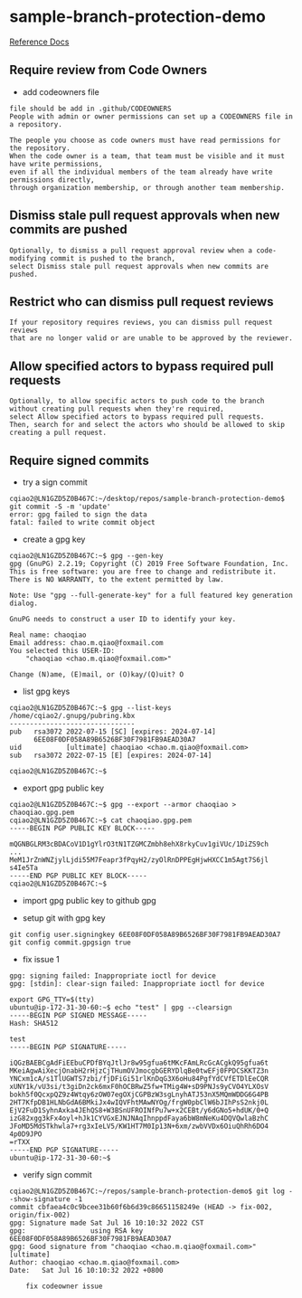 # sample-branch-protection-demo

[Reference Docs](https://docs.github.com/en/repositories/configuring-branches-and-merges-in-your-repository/defining-the-mergeability-of-pull-requests/managing-a-branch-protection-rule)

## Require review from Code Owners
- add codeowners file 
```text
file should be add in .github/CODEOWNERS
People with admin or owner permissions can set up a CODEOWNERS file in a repository.

The people you choose as code owners must have read permissions for the repository. 
When the code owner is a team, that team must be visible and it must have write permissions, 
even if all the individual members of the team already have write permissions directly, 
through organization membership, or through another team membership.
```

## Dismiss stale pull request approvals when new commits are pushed
```text
Optionally, to dismiss a pull request approval review when a code-modifying commit is pushed to the branch, 
select Dismiss stale pull request approvals when new commits are pushed.
```

## Restrict who can dismiss pull request reviews
```text
If your repository requires reviews, you can dismiss pull request reviews 
that are no longer valid or are unable to be approved by the reviewer.
```

## Allow specified actors to bypass required pull requests
```text
Optionally, to allow specific actors to push code to the branch without creating pull requests when they're required, 
select Allow specified actors to bypass required pull requests. 
Then, search for and select the actors who should be allowed to skip creating a pull request.
```

## Require signed commits

- try a sign commit 
```text
cqiao2@LN1GZD5Z0B467C:~/desktop/repos/sample-branch-protection-demo$ git commit -S -m 'update'
error: gpg failed to sign the data
fatal: failed to write commit object
```  

- create a gpg key
```shell
cqiao2@LN1GZD5Z0B467C:~$ gpg --gen-key
gpg (GnuPG) 2.2.19; Copyright (C) 2019 Free Software Foundation, Inc.
This is free software: you are free to change and redistribute it.
There is NO WARRANTY, to the extent permitted by law.

Note: Use "gpg --full-generate-key" for a full featured key generation dialog.

GnuPG needs to construct a user ID to identify your key.

Real name: chaoqiao
Email address: chao.m.qiao@foxmail.com
You selected this USER-ID:
    "chaoqiao <chao.m.qiao@foxmail.com>"

Change (N)ame, (E)mail, or (O)kay/(Q)uit? O
```

- list gpg keys
```shell
cqiao2@LN1GZD5Z0B467C:~$ gpg --list-keys
/home/cqiao2/.gnupg/pubring.kbx
-------------------------------
pub   rsa3072 2022-07-15 [SC] [expires: 2024-07-14]
      6EE08F0DF058A89B6526BF30F7981FB9AEAD30A7
uid           [ultimate] chaoqiao <chao.m.qiao@foxmail.com>
sub   rsa3072 2022-07-15 [E] [expires: 2024-07-14]

cqiao2@LN1GZD5Z0B467C:~$
```

- export gpg public key
```
cqiao2@LN1GZD5Z0B467C:~$ gpg --export --armor chaoqiao > chaoqiao.gpg.pem
cqiao2@LN1GZD5Z0B467C:~$ cat chaoqiao.gpg.pem
-----BEGIN PGP PUBLIC KEY BLOCK-----

mQGNBGLRM3cBDACoV1D1gYlrO3tN1TZGMCZmbh8ehX8rkyCuv1giVUc/1DiZS9ch
...
MeM1JrZnWNZjylLjdi55M7Feapr3fPqyH2/zyOlRnDPPEgHjwHXCC1m5Agt7S6jl
s4Ie5Ta
-----END PGP PUBLIC KEY BLOCK-----
cqiao2@LN1GZD5Z0B467C:~$
```

- import gpg public key to github gpg

- setup git with gpg key
```shell
git config user.signingkey 6EE08F0DF058A89B6526BF30F7981FB9AEAD30A7
git config commit.gpgsign true
```

- fix issue 1
```text
gpg: signing failed: Inappropriate ioctl for device
gpg: [stdin]: clear-sign failed: Inappropriate ioctl for device
```
```shell
export GPG_TTY=$(tty)
ubuntu@ip-172-31-30-60:~$ echo "test" | gpg --clearsign
-----BEGIN PGP SIGNED MESSAGE-----
Hash: SHA512

test
-----BEGIN PGP SIGNATURE-----

iQGzBAEBCgAdFiEEbuCPDfBYqJtlJr8w95gfua6tMKcFAmLRcGcACgkQ95gfua6t
MKeiAgwAiXecjOnabH2rHjzCjTHumOVJmocgbGERYDlqBe0twEFj0FPDCSKKTZ3n
YNCxm1cA/s1TlUGWTS7zbi/fjDFiGi51rlKnDqG3X6oHu84PgfYdCVfETDlEeCQR
xUNY1k/vU3si/t3giDn2ck6mxF0hOCBRwZ5fw+TMig4W+sD9PNJs9yCVO4YLXOsV
bokh5f0QcxpQZ9z4Wtqy6zOW07egOXjCGPBzW3sgLnyhATJ53nX5MQmWDDG6G4PB
2HT7KfpDB1HLNbGdA6BMkiJx4wIQVFhtMAwNYOg/frgW0pbClW6bJIhPsS2nkj0L
EjV2FuD1SyhnAxka4JEhQS8+W3BSnUFROINfPu7w+x2CEBt/y6dGNo5+hdUK/0+Q
izG82xgg3kFx4oyl+hJk1CYVGxEJNJNAqIhnppdFaya6bW8mNeKu4DQVQwlaBzhC
JFoMD5MdSTkhwla7+rg3xIeLV5/KW1HT7M0Ip13N+6xm/zwbVVDx6OiuQhRh6DO4
4p0D9JPO
=rTXX
-----END PGP SIGNATURE-----
ubuntu@ip-172-31-30-60:~$
```

- verify sign commit
```text
cqiao2@LN1GZD5Z0B467C:~/repos/sample-branch-protection-demo$ git log --show-signature -1
commit cbfaea4c0c9bcee31b60f6b6d39c86651158249e (HEAD -> fix-002, origin/fix-002)
gpg: Signature made Sat Jul 16 10:10:32 2022 CST
gpg:                using RSA key 6EE08F0DF058A89B6526BF30F7981FB9AEAD30A7
gpg: Good signature from "chaoqiao <chao.m.qiao@foxmail.com>" [ultimate]
Author: chaoqiao <chao.m.qiao@foxmail.com>
Date:   Sat Jul 16 10:10:32 2022 +0800

    fix codeowner issue
```
